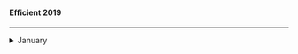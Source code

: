 #### Efficient 2019
---
<details><summary>January</summary>
  <ol>
    <li>Node package, create-symlink ~ like symbolic link</li>
    <li>Node package, debug ~ a debug tool for node, to use it DEBUG=* </li>
    <li></li>
  </ol>
  <br />
  <b>TLDR</b>
  <br />
  <ol>
    <li>Docker - http://blog.adnansiddiqi.me/getting-started-with-docker/</li>
    <li>Zurb - https://github.com/zurb/foundation-emails</li>
  </ol>
</details>
